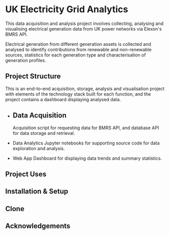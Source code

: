# UK Electricity Grid Analytics

This data acquisition and analysis project involves collecting, analysing and visualising electrical generation data from UK power networks via Elexon's BMRS API.

Electrical generation from different generation assets is collected and analysed to identify contributions from renewable and non-renewable sources, statistics for each generation type and characterisation of generation profiles.

Project Structure
---

This is an end-to-end acquisition, storage, analysis and visualisation project with elements of the technology stack built for each function, and the project contains a dashboard displaying analysed data.

- Data Acquisition
  ---
  Acquisition script for requesting data for BMRS API, and database API for data storage and retrieval.
  
- Data Analytics
  Jupyter notebooks for supporting source code for data exploration and analysis.

- Web App
  Dashboard for displaying data trends and summary statistics.

Project Uses
---


Installation & Setup
---


Clone 
---


Acknowledgements
---
